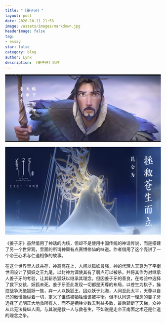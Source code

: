 ```yaml
---
title: "《姜子牙》"
layout: post
date: 2020-10-11 21:58
image: /assets/images/markdown.jpg
headerImage: false
tag:
- essay
star: false
category: blog
author: Lynx
description: 《姜子牙》影评
---
```




![姜子牙](/assets/images/pic/20201011jiangziya01.jpg)

![姜子牙](/assets/images/pic/20201011jiangziya02.jpg)



《姜子牙》虽然借用了神话的内核，但却不是使用中国传统的神话传说，而是搭建了另一个世界观，里面的所谓神颇有点赛博修仙的味道。作者借用了这个壳讲了一个帝王心术与仁道相争的故事。

在这个世界里人妖共存，神高高在上，人间以狐妖最强，神的代理人天尊为了平衡世间设计了狐妖之王九尾，以封神为饵使其有了弱点可以被杀，并将其作为对继承人姜子牙的考验，让其斩杀狐妖以继承其理念。但因姜子牙的善良，在考验中选择了救下女孩，妖狐未死。姜子牙至此发现一切都是天尊的布局，以苍生为棋子，操控战争灭绝狐妖一族，弃一人以换狐王，囚众妖于北海，人间至此太平，天尊以自己的傲慢操纵着一切，定义了谁该被牺牲谁该被平衡。但不认同这一理念的姜子牙选择了光明正大地救所有人，而不是牺牲少数去利益多数，最后斩断了天梯，众神从此无法操纵人间。与其说是救一人与救苍生，不如说是走帝王南面之术还是仁道的理念之争。

